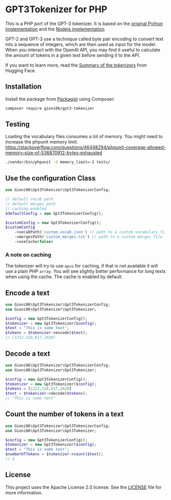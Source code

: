 # GPT3Tokenizer for PHP

This is a PHP port of the GPT-3 tokenizer. It is based on the [original Python implementation](https://huggingface.co/docs/transformers/model_doc/gpt2#transformers.GPT2Tokenizer) and the [Nodejs implementation](https://github.com/latitudegames/GPT-3-Encoder).

GPT-2 and GPT-3 use a technique called byte pair encoding to convert text into a sequence of integers, which are then used as input for the model.
When you interact with the OpenAI API, you may find it useful to calculate the amount of tokens in a given text before sending it to the API.

If you want to learn more, read the [Summary of the tokenizers](https://huggingface.co/docs/transformers/tokenizer_summary) from Hugging Face.

## Installation
Install the package from [Packagist](https://packagist.org/packages/gioni06/gpt3-tokenizer) using Composer:

```bash
composer require gioni06/gpt3-tokenizer
```

## Testing
Loading the vocabulary files consumes a lot of memory. You might need to increase the phpunit memory limit.
https://stackoverflow.com/questions/46448294/phpunit-coverage-allowed-memory-size-of-536870912-bytes-exhausted
```bash
./vendor/bin/phpunit -d memory_limit=-1 tests/
```

## Use the configuration Class

```php
use Gioni06\Gpt3Tokenizer\Gpt3TokenizerConfig;

// default vocab path
// default merges path
// caching enabled
$defaultConfig = new Gpt3TokenizerConfig();

$customConfig = new Gpt3TokenizerConfig();
$customConfig
    ->vocabPath('custom_vocab.json') // path to a custom vocabulary file
    ->mergesPath('custom_merges.txt') // path to a custom merges file
    ->useCache(false)
```

### A note on caching
The tokenizer will try to use `apcu` for caching, if that is not available it will use a plain PHP `array`.
You will see slightly better performance for long texts when using the cache. The cache is enabled by default.

## Encode a text

```php
use Gioni06\Gpt3Tokenizer\Gpt3TokenizerConfig;
use Gioni06\Gpt3Tokenizer\Gpt3Tokenizer;

$config = new Gpt3TokenizerConfig();
$tokenizer = new Gpt3Tokenizer($config);
$text = "This is some text";
$tokens = $tokenizer->encode($text);
// [1212,318,617,2420]
```

## Decode a text

```php
use Gioni06\Gpt3Tokenizer\Gpt3TokenizerConfig;
use Gioni06\Gpt3Tokenizer\Gpt3Tokenizer;

$config = new Gpt3TokenizerConfig();
$tokenizer = new Gpt3Tokenizer($config);
$tokens = [1212,318,617,2420]
$text = $tokenizer->decode($tokens);
// "This is some text"
```

## Count the number of tokens in a text

```php
use Gioni06\Gpt3Tokenizer\Gpt3TokenizerConfig;
use Gioni06\Gpt3Tokenizer\Gpt3Tokenizer;

$config = new Gpt3TokenizerConfig();
$tokenizer = new Gpt3Tokenizer($config);
$text = "This is some text";
$numberOfTokens = $tokenizer->count($text);
// 4
```

## License
This project uses the Apache License 2.0 license. See the [LICENSE](LICENSE) file for more information.
